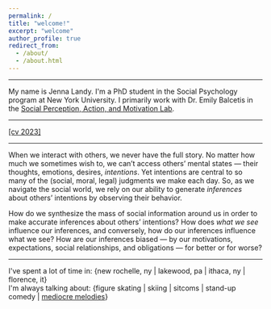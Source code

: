 ```yaml
---
permalink: /
title: "welcome!"
excerpt: "welcome"
author_profile: true
redirect_from: 
  - /about/
  - /about.html
---
```


-------

My name is Jenna Landy. I'm a PhD student in the Social Psychology program at New York University. I primarily work with Dr. Emily Balcetis in the [Social Perception, Action, and Motivation Lab](https://www.spamlabresearch.com).

-------

[[cv 2023]](http://jenna-landy.github.io/files/cv.pdf)

-------

When we interact with others, we never have the full story. No matter how much we sometimes wish to, we can’t access others’ mental states — their thoughts, emotions, desires, *intentions*. Yet intentions are central to so many of the (social, moral, legal) judgments we make each day. So, as we navigate the social world, we rely on our ability to generate *inferences* about others’ intentions by observing their behavior. 

How do we synthesize the mass of social information around us in order to make accurate inferences about others’ intentions? How does *what we see* influence our inferences, and conversely, how do our inferences influence what we see? How are our inferences biased — by our motivations, expectations, social relationships, and obligations — for better or for worse?

------

I've spent a lot of time in: {new rochelle, ny | lakewood, pa | ithaca, ny | florence, it}   
I'm always talking about: {figure skating | skiing | sitcoms | stand-up comedy | [mediocre melodies](https://mediocremelodies.com)}
